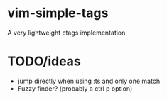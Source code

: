 # vim-simple-tags

A very lightweight ctags implementation

# TODO/ideas

- jump directly when using :ts and only one match
- Fuzzy finder? (probably a ctrl p option)
